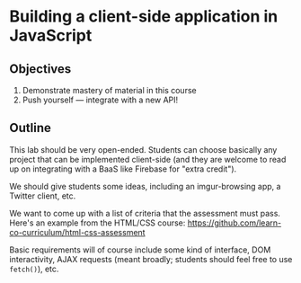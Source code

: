 # Building a client-side application in JavaScript

## Objectives

1. Demonstrate mastery of material in this course
2. Push yourself — integrate with a new API!

## Outline

This lab should be very open-ended. Students can choose basically any
project that can be implemented client-side (and they are welcome to read
up on integrating with a BaaS like Firebase for "extra credit").

We should give students some ideas, including an imgur-browsing app, a
Twitter client, etc.

We want to come up with a list of criteria that the assessment must pass.
Here's an example from the HTML/CSS course: https://github.com/learn-co-curriculum/html-css-assessment

Basic requirements will of course include some kind of interface, DOM
interactivity, AJAX requests (meant broadly; students should feel free to use
`fetch()`), etc.
